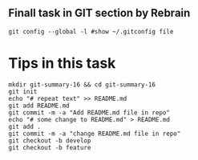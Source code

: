## Finall task in GIT section by Rebrain

```
git config --global -l #show ~/.gitconfig file

```

# Tips in this task

```
mkdir git-summary-16 && cd git-summary-16
git init
echo "# repeat text" >> README.md
git add README.md
git commit -m -a "Add README.md file in repo"
echo "# some change to README.md" > README.md
git add .
git commit -m -a "change README.md file in repo"
git checkout -b develop
git checkout -b feature
```
